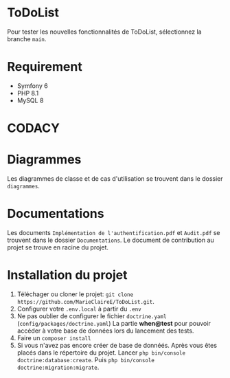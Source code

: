# ToDoList
Pour tester les nouvelles fonctionnalités de ToDoList, sélectionnez la branche `main`.

# Requirement 
   - Symfony 6
   - PHP 8.1
   - MySQL 8
   
# CODACY 

# Diagrammes
Les diagrammes de classe et de cas d'utilisation se trouvent dans le dossier `diagrammes`.

# Documentations
Les documents `Implémentation de l'authentification.pdf` et `Audit.pdf` se trouvent dans le dossier `Documentations`.
Le document de contribution au projet se trouve en racine du projet. 

# Installation du projet 
1. Téléchager ou cloner le projet: `git clone https://github.com/MarieClaireE/ToDoList.git`.
2. Configurer votre `.env.local` à partir du `.env`
3. Ne pas oublier de configurer le fichier `doctrine.yaml` (`config/packages/doctrine.yaml`)
   La partie **when@test**  pour pouvoir accéder à votre base de données lors du lancement des tests.
4. Faire un `composer install`
5. Si vous n'avez pas encore créer de base de donnéés. Après vous êtes placés dans le répertoire du projet.
   Lancer `php bin/console doctrine:database:create`.
   Puis `php bin/console doctrine:migration:migrate`.

